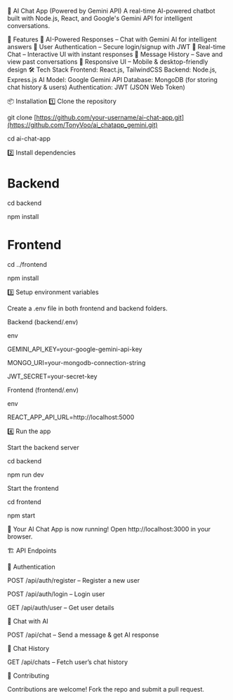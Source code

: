 🤖 AI Chat App (Powered by Gemini API)
A real-time AI-powered chatbot built with Node.js, React, and Google's Gemini API for intelligent conversations.

🚀 Features
🔹 AI-Powered Responses – Chat with Gemini AI for intelligent answers
🔹 User Authentication – Secure login/signup with JWT
🔹 Real-time Chat – Interactive UI with instant responses
🔹 Message History – Save and view past conversations
🔹 Responsive UI – Mobile & desktop-friendly design
🛠 Tech Stack
Frontend: React.js, TailwindCSS
Backend: Node.js, Express.js
AI Model: Google Gemini API
Database: MongoDB (for storing chat history & users)
Authentication: JWT (JSON Web Token)

📦 Installation
1️⃣ Clone the repository

git clone [https://github.com/your-username/ai-chat-app.git](https://github.com/TonyVoo/ai_chatapp_gemini.git)

cd ai-chat-app

2️⃣ Install dependencies

# Backend

cd backend

npm install

# Frontend

cd ../frontend

npm install

3️⃣ Setup environment variables

Create a .env file in both frontend and backend folders.

Backend (backend/.env)

env

GEMINI_API_KEY=your-google-gemini-api-key

MONGO_URI=your-mongodb-connection-string

JWT_SECRET=your-secret-key

Frontend (frontend/.env)

env

REACT_APP_API_URL=http://localhost:5000

4️⃣ Run the app

Start the backend server

cd backend

npm run dev

Start the frontend

cd frontend

npm start

🚀 Your AI Chat App is now running! Open http://localhost:3000 in your browser.

🏗 API Endpoints

🔐 Authentication

POST /api/auth/register – Register a new user

POST /api/auth/login – Login user

GET /api/auth/user – Get user details

💬 Chat with AI

POST /api/chat – Send a message & get AI response

📜 Chat History

GET /api/chats – Fetch user’s chat history

🤝 Contributing

Contributions are welcome! Fork the repo and submit a pull request.
